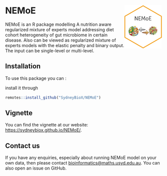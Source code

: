 # NEMoE <img src='inst/figures/NEMoE.png' align="right" height="138.5" />

NEMoE is an R package modelling A nutrition aware regularized mixture of experts model addressing diet cohort heterogeneity of gut microbiome in certain disease. Also can be viewed as regularized mixture of experts models with the elastic penalty and binary output. The input can be single-level or multi-level.

## Installation

To use this package you can :
 
install it through
 
``` r
remotes::install_github("SydneyBioX/NEMoE")
```
## Vignette

You can find the vignette at our website: https://sydneybiox.github.io/NEMoE/.

## Contact us
If you have any enquiries, especially about running NEMoE model on your own data, then please contact bioinformatics@maths.usyd.edu.au. You can also open an issue on GitHub.
